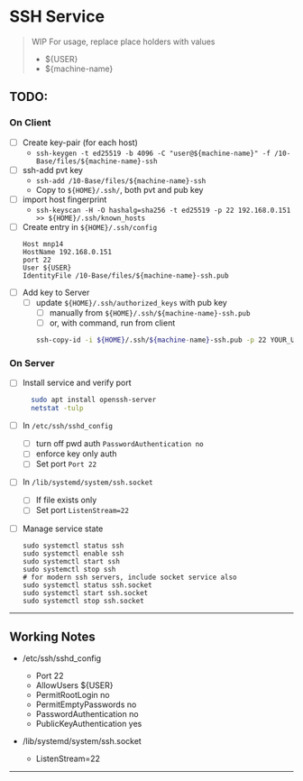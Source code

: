 # SSH Service
> WIP
> For usage, replace place holders with values
> - ${USER}
> - ${machine-name}

## TODO:

### On Client
- [ ] Create key-pair (for each host)
  - `ssh-keygen -t ed25519 -b 4096 -C "user@${machine-name}" -f /10-Base/files/${machine-name}-ssh`
- [ ] ssh-add pvt key
  - `ssh-add /10-Base/files/${machine-name}-ssh`
  - Copy to `${HOME}/.ssh/`, both pvt and pub key
- [ ] import host fingerprint
  - `ssh-keyscan -H -O hashalg=sha256 -t ed25519 -p 22 192.168.0.151 >> ${HOME}/.ssh/known_hosts`
- [ ] Create entry in `${HOME}/.ssh/config`
	```
	Host mnp14
	HostName 192.168.0.151
	port 22
	User ${USER}
	IdentityFile /10-Base/files/${machine-name}-ssh.pub
	```
- [ ] Add key to Server
  - [ ] update `${HOME}/.ssh/authorized_keys` with pub key
    - [ ] manually from `${HOME}/.ssh/${machine-name}-ssh.pub`
    - [ ] or, with command, run from client
	```sh
	ssh-copy-id -i ${HOME}/.ssh/${machine-name}-ssh.pub -p 22 YOUR_USER_NAME@IP_ADDRESS_OF_THE_SERVER
	```

### On Server
- [ ] Install service and verify port
  ```sh
	sudo apt install openssh-server
	netstat -tulp
  ```
- [ ] In `/etc/ssh/sshd_config`
  - [ ] turn off pwd auth `PasswordAuthentication no`
  - [ ] enforce key only auth
  - [ ] Set port `Port 22`
- [ ] In `/lib/systemd/system/ssh.socket`
  - [ ] If file exists only
  - [ ] Set port `ListenStream=22`
- [ ] Manage service state
	```
	sudo systemctl status ssh
	sudo systemctl enable ssh
	sudo systemctl start ssh
	sudo systemctl stop ssh
	# for modern ssh servers, include socket service also
  sudo systemctl status ssh.socket
  sudo systemctl start ssh.socket
  sudo systemctl stop ssh.socket
	```
	

***	
## Working Notes
- /etc/ssh/sshd_config
    - Port 22
    - AllowUsers ${USER}
    - PermitRootLogin no
    - PermitEmptyPasswords no
    - PasswordAuthentication no
    - PublicKeyAuthentication yes

- /lib/systemd/system/ssh.socket
    - ListenStream=22
    
***
